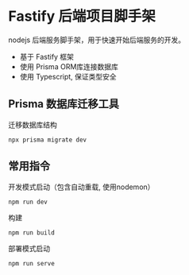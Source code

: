 # Fastify 后端项目脚手架

nodejs 后端服务脚手架，用于快速开始后端服务的开发。

* 基于 Fastify 框架
* 使用 Prisma ORM库连接数据库
* 使用 Typescript, 保证类型安全

## Prisma 数据库迁移工具

迁移数据库结构

```shell
npx prisma migrate dev
```

## 常用指令

开发模式启动（包含自动重载, 使用nodemon）
```shell
npm run dev
```

构建

```shell
npm run build
```

部署模式启动

```shell
npm run serve
```
